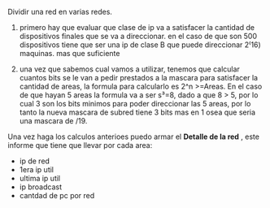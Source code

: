 Dividir una red en varias redes. 

1. primero hay que evaluar que clase de ip va a satisfacer la cantidad de dispositivos finales que se va a direccionar. en el caso de que son 500 dispositivos tiene que ser una ip de clase B que puede direccionar 2⁽16) maquinas. mas que suficiente

2. una vez que sabemos cual vamos a utilizar, tenemos que calcular cuantos bits se le van a pedir prestados a la mascara para satisfacer la cantidad de areas, la formula para calcularlo es 2^n >=Areas. En el caso de que hayan 5 areas la formula va a ser s³=8, dado a que 8 > 5, por lo cual 3 son los bits minimos para poder direccionar las 5 areas, por lo tanto la nueva mascara de subred tiene 3 bits mas en 1 osea que seria una mascara de /19.


Una vez haga los calculos anterioes puedo armar el **Detalle de la red** , este informe que tiene que llevar por cada area:
- ip de red
- 1era ip util
- ultima ip util
- ip broadcast
- cantdad de pc por red